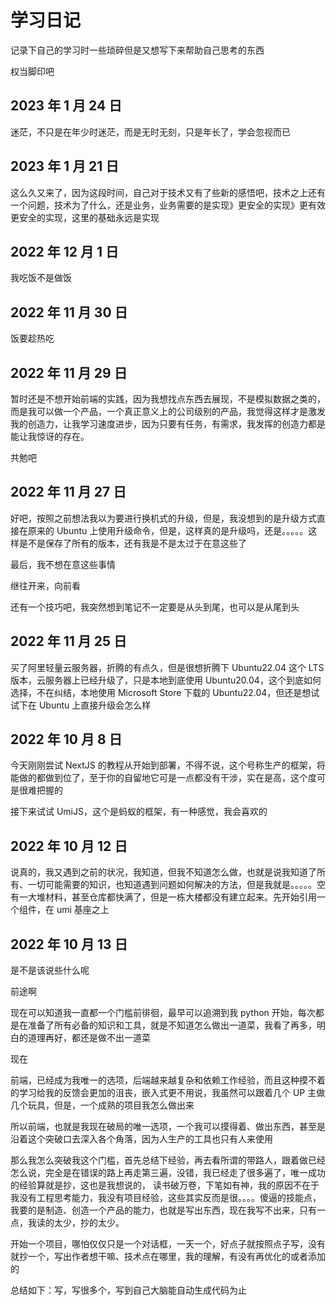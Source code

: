 # 学习日记

记录下自己的学习时一些琐碎但是又想写下来帮助自己思考的东西

权当脚印吧

## 2023 年 1 月 24 日

迷茫，不只是在年少时迷茫，而是无时无刻，只是年长了，学会忽视而已

## 2023 年 1 月 21 日

这么久又来了，因为这段时间，自己对于技术又有了些新的感悟吧，技术之上还有一个问题，技术为了什么，还是业务，业务需要的是实现》更安全的实现》更有效更安全的实现，这里的基础永远是实现

## 2022 年 12 月 1 日

我吃饭不是做饭

## 2022 年 11 月 30 日

饭要趁热吃

## 2022 年 11 月 29 日

暂时还是不想开始前端的实践，因为我想找点东西去展现，不是模拟数据之类的，而是我可以做一个产品，一个真正意义上的公司级别的产品，我觉得这样才是激发我的创造力，让我学习速度进步，因为只要有任务，有需求，我发挥的创造力都是能让我惊讶的存在。

共勉吧

## 2022 年 11 月 27 日

好吧，按照之前想法我以为要进行换机式的升级，但是，我没想到的是升级方式直接在原来的 Ubuntu 上使用升级命令，但是，这样真的是升级吗，还是。。。。。这样是不是保存了所有的版本，还有我是不是太过于在意这些了

最后，我不想在意这些事情

继往开来，向前看

还有一个技巧吧，我突然想到笔记不一定要是从头到尾，也可以是从尾到头

## 2022 年 11 月 25 日

买了阿里轻量云服务器，折腾的有点久，但是很想折腾下 Ubuntu22.04 这个 LTS 版本，云服务器上已经升级了，只是本地到底使用 Ubuntu20.04，这个到底如何选择，不在纠结，本地使用 Microsoft Store 下载的 Ubuntu22.04，但还是想试试下在 Ubuntu 上直接升级会怎么样

## 2022 年 10 月 8 日

今天刚刚尝试 NextJS 的教程从开始到部署，不得不说，这个号称生产的框架，将能做的都做到位了，至于你的自留地它可是一点都没有干涉，实在是高，这个度可是很难把握的

接下来试试 UmiJS，这个是蚂蚁的框架，有一种感觉，我会喜欢的

## 2022 年 10 月 12 日

说真的，我又遇到之前的状况，我知道，但我不知道怎么做，也就是说我知道了所有、一切可能需要的知识，也知道遇到问题如何解决的方法，但是我就是。。。。。空有一大堆材料，甚至仓库都快满了，但是一栋大楼都没有建立起来。先开始引用一个组件，在 umi 基座之上

## 2022 年 10 月 13 日

是不是该说些什么呢

前途啊

现在可以知道我一直都一个门槛前徘徊，最早可以追溯到我 python 开始，每次都是在准备了所有必备的知识和工具，就是不知道怎么做出一道菜，我看了再多，明白的道理再好，都还是做不出一道菜

现在

前端，已经成为我唯一的选项，后端越来越复杂和依赖工作经验，而且这种摸不着的学习给我的反馈会更加的沮丧，嵌入式更不用说，我虽然可以跟着几个 UP 主做几个玩具，但是，一个成熟的项目我怎么做出来

所以前端，也就是我现在破局的唯一选项，一个我可以摸得着、做出东西，甚至是沿着这个突破口去深入各个角落，因为人生产的工具也只有人来使用

那么我怎么突破我这个门槛，首先总结下经验，再去看所谓的带路人，跟着做已经怎么说，完全是在错误的路上再走第三遍，没错，我已经走了很多遍了，唯一成功的经验算就是抄，这也是我想说的， 读书破万卷，下笔如有神，我的原因不在于我没有工程思考能力，我没有项目经验，这些其实反而是很。。。。傻逼的技能点，我要的是制造、创造一个产品的能力，也就是写出东西，现在我写不出来，只有一点，我读的太少，抄的太少。

开始一个项目，哪怕仅仅只是一个对话框，一天一个，好点子就按照点子写，没有就抄一个，写出作者想干嘛、技术点在哪里，我的理解，有没有再优化的或者添加的

总结如下：写，写很多个，写到自己大脑能自动生成代码为止
